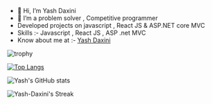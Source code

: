 - 👋 Hi, I’m Yash Daxini
- 👀 I’m a problem solver , Competitive programmer
- Developed projects on javascript , React JS & ASP.NET core MVC
- Skills :- Javascript , React JS , ASP .net MVC 
- Know about me at :- [Yash Daxini](https://yash-daxini.netlify.app/) 



![trophy](https://github-profile-trophy.vercel.app/?username=Yash-Daxini&show_icons=true&theme=radical)

[![Top Langs](https://github-readme-stats.vercel.app/api/top-langs/?username=Yash-Daxini&show_icons=true&theme=radical)](https://github.com/anuraghazra/github-readme-stats)

![Yash's GitHub stats](https://github-readme-stats.vercel.app/api?username=Yash-Daxini&show_icons=true&theme=radical)

![Yash-Daxini's Streak](https://github-readme-streak-stats.herokuapp.com/?user=Yash-Daxini&theme=radical&hide_border=true)

